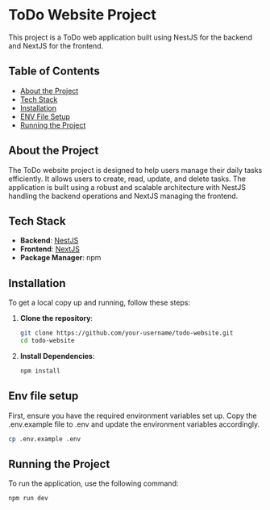 # ToDo Website Project

This project is a ToDo web application built using NestJS for the backend and NextJS for the frontend.

## Table of Contents

- [About the Project](#about-the-project)
- [Tech Stack](#tech-stack)
- [Installation](#installation)
- [ENV File Setup](#env-file-setup)
- [Running the Project](#running-the-project)

## About the Project

The ToDo website project is designed to help users manage their daily tasks efficiently. It allows users to create, read, update, and delete tasks. The application is built using a robust and scalable architecture with NestJS handling the backend operations and NextJS managing the frontend.

## Tech Stack

- **Backend**: [NestJS](https://nestjs.com/)
- **Frontend**: [NextJS](https://nextjs.org/)
- **Package Manager**: npm

## Installation

To get a local copy up and running, follow these steps:

1. **Clone the repository**:
   ```bash
   git clone https://github.com/your-username/todo-website.git
   cd todo-website
2. **Install Dependencies**:
   ```bash
   npm install
      ```
## Env file setup
First, ensure you have the required environment variables set up. Copy the .env.example file to .env and update the environment variables accordingly.

```bash
cp .env.example .env
```

## Running the Project

To run the application, use the following command:

```bash
npm run dev


